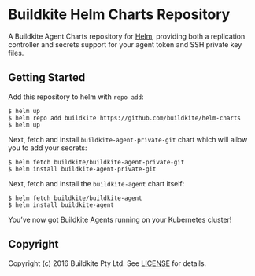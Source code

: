 # Buildkite Helm Charts Repository

A Buildkite Agent Charts repository for [Helm](https://helm.sh), providing both a replication controller and secrets support for your agent token and SSH private key files.

## Getting Started

Add this repository to helm with `repo add`:

```
$ helm up
$ helm repo add buildkite https://github.com/buildkite/helm-charts
$ helm up
```

Next, fetch and install `buildkite-agent-private-git` chart which will allow you to add your secrets:

```
$ helm fetch buildkite/buildkite-agent-private-git
$ helm install buildkite-agent-private-git
```

Next, fetch and install the `buildkite-agent` chart itself:

```
$ helm fetch buildkite/buildkite-agent
$ helm install buildkite-agent
```

You’ve now got Buildkite Agents running on your Kubernetes cluster!

## Copyright

Copyright (c) 2016 Buildkite Pty Ltd. See [LICENSE](LICENSE) for details.
